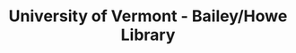 ---
layout: repo
title: "University of Vermont - Bailey/Howe Library"
id: 16225
permalink: repos/16225/
---